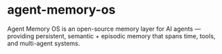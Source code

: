 # agent-memory-os
Agent Memory OS  is an open-source memory layer for AI agents — providing persistent, semantic + episodic memory that spans time, tools, and multi-agent systems.

